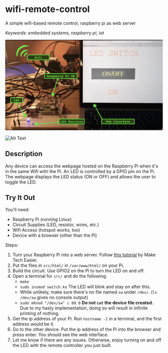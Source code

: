 # wifi-remote-control
A simple wifi-based remote control, raspberry pi as web server

*Keywords: embedded systems, raspberry pi, iot*

![Alt Text](https://github.com/xiaofuhu/wifi-remote-control/blob/main/photo_demo.png)

![Alt Text](https://github.com/xiaofuhu/wifi-remote-control/blob/main/video_demo.gif)

## Description
Any device can access the webpage hosted on the Raspberry Pi when it's in the same Wifi with the Pi. An LED is controlled by a GPIO pin on the Pi. The webpage displays the LED status (ON or OFF) and allows the user to toggle the LED.

## Try It Out
You'll need:
- Raspberry Pi (running Linux)
- Circuit Supplies (LED, resistor, wires, etc.)
- Wifi Access (hotspot works, too)
- Device with a browser (other than the Pi)

Steps:
1. Turn your Raspberry Pi into a web server. Follow [this tutorial](https://www.youtube.com/watch?v=9pn1KKhxwdM) by Make Tech Easier.
2. Put the files in `src/html/` in `/var/www/html/` on your Pi.
3. Build the circuit. Use GPIO2 on the Pi to turn the LED on and off.
4. Open a terminal for `src/` and do the following:
    - `make`
    - `sudo insmod switch.ko` The LED will blink and stay on after this.
    - While unlikely, make sure there's no file named `sw` under `/dev/`. (`ls /dev/sw` gives no console output)
    - `sudo mknod "/dev/sw" c 60 0` **Do not `cat` the device file created.** Due to my hasty implementation, doing so will result in infinite printing of nothing.
5. Get the ip address of your Pi. Run `hostname -I` in a terminal, and the first address would be it.
6. Go to the other device. Put the ip address of the Pi into the browser and press enter. You should see the web interface.
7. Let me know if there are any issues. Otherwise, enjoy turning on and off the LED with the remote controller you just built.
